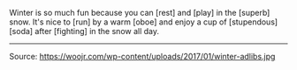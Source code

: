 Winter is so much fun because you can [rest] and [play] in the [superb] snow.
It's nice to [run] by a warm [oboe] and enjoy a cup of [stupendous] [soda] after [fighting] in the snow all day.

---
Source: https://woojr.com/wp-content/uploads/2017/01/winter-adlibs.jpg
